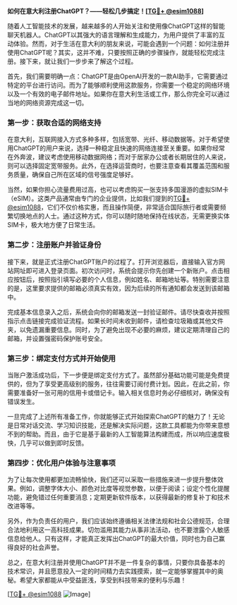 **如何在意大利注册ChatGPT？——轻松几步搞定！[[TG💪+ @esim1088](https://t.me/s/esim1088)]**

随着人工智能技术的发展，越来越多的人开始关注和使用像ChatGPT这样的智能聊天机器人。ChatGPT以其强大的语言理解和生成能力，为用户提供了丰富的互动体验。然而，对于生活在意大利的朋友来说，可能会遇到一个问题：如何注册并使用ChatGPT呢？其实，这并不难，只要按照正确的步骤操作，就能轻松完成注册。接下来，就让我们一步步来了解这个过程。

首先，我们需要明确一点：ChatGPT是由OpenAI开发的一款AI助手，它需要通过特定的平台进行访问。而为了能够顺利使用这款服务，你需要一个稳定的网络环境以及一个有效的电子邮件地址。如果你在意大利生活或工作，那么你完全可以通过当地的网络资源完成这一切。

### **第一步：获取合适的网络支持**

在意大利，互联网接入方式多种多样，包括宽带、光纤、移动数据等。对于希望使用ChatGPT的用户来说，选择一种稳定且快速的网络连接至关重要。如果你经常在外奔波，建议考虑使用移动数据网络；而对于居家办公或者长期居住的人来说，则可以选择固定宽带服务。此外，在选择运营商时，也要注意查看其覆盖范围和服务质量，确保自己所在区域的信号强度足够好。

当然，如果你担心流量费用过高，也可以考虑购买一张支持多国漫游的虚拟SIM卡（eSIM）。这类产品通常由专门的企业提供，比如我们提到的[TG💪+ @esim1088](https://t.me/s/esim1088)，它们不仅价格实惠，而且操作简便，非常适合国际旅行者或需要频繁切换地点的人士。通过这种方式，你可以随时随地保持在线状态，无需更换实体SIM卡，极大地方便了日常生活。

### **第二步：注册账户并验证身份**

接下来，就是正式注册ChatGPT账户的过程了。打开浏览器后，直接输入官方网站网址即可进入登录页面。初次访问时，系统会提示你先创建一个新账户。点击相应按钮后，按照指引填写必要的个人信息，例如姓名、邮箱地址等。特别需要注意的是，这里要求提供的邮箱必须真实有效，因为后续的所有通知都会发送到该邮箱中。

完成基本信息录入之后，系统会向你的邮箱发送一封验证邮件。请尽快查收并按照指示点击链接完成验证流程。如果长时间未收到邮件，请检查垃圾箱或其他文件夹，以免遗漏重要信息。同时，为了避免出现不必要的麻烦，建议定期清理自己的邮箱，并设置强密码保护账号安全。

### **第三步：绑定支付方式并开始使用**

当账户激活成功后，下一步便是绑定支付方式了。虽然部分基础功能可能是免费提供的，但为了享受更高级别的服务，往往需要订阅付费计划。因此，在此之前，你需要准备好一张可用的信用卡或借记卡。输入相关信息时务必仔细核对，确保没有错误发生。

一旦完成了上述所有准备工作，你就能够正式开始探索ChatGPT的魅力了！无论是日常对话交流、学习知识技能，还是解决实际问题，这款工具都能为你带来意想不到的帮助。而且，由于它是基于最新的人工智能算法构建而成，所以响应速度极快，几乎可以做到即时反馈。

### **第四步：优化用户体验与注意事项**

为了让每次使用都更加流畅愉快，我们还可以采取一些措施来进一步提升整体效果。例如，调整字体大小、颜色对比度等视觉参数，以便于阅读；设定个性化提醒功能，避免错过任何重要消息；定期更新软件版本，以获得最新的修复补丁和技术改进等等。

另外，作为负责任的用户，我们应该始终遵循相关法律法规和社会公德规范，合理合法地利用这一高科技成果。切勿滥用其能力从事非法活动，也不要泄露个人敏感信息给他人。只有这样，才能真正发挥出ChatGPT的最大价值，同时也为自己赢得良好的社会声誉。

总之，在意大利注册并使用ChatGPT并不是一件复杂的事情，只要你具备基本的技术常识，并且愿意投入一定的时间精力去实践摸索，就一定能够掌握其中的奥秘。希望大家都能从中受益匪浅，享受到科技带来的便利与乐趣！

[[TG💪+ @esim1088](https://t.me/s/esim1088) ![Image](https://i.postimg.cc/4NQfJmqS/Snipaste-2025-05-13-00-14-12.png)]